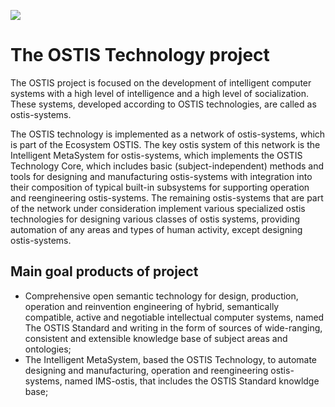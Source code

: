![](https://komarev.com/ghpvc/?username=ostis-ai)

# The OSTIS Technology project

The OSTIS project is focused on the development of intelligent computer systems with a high level of intelligence and a high level of socialization. 
These systems, developed according to OSTIS technologies, are called as ostis-systems.

The OSTIS technology is implemented as a network of ostis-systems, which is part of the Ecosystem OSTIS. The key ostis system of this network is 
the Intelligent MetaSystem for ostis-systems, which implements the OSTIS Technology Core, which includes basic (subject-independent) methods and 
tools for designing and manufacturing ostis-systems with integration into their composition of typical built-in subsystems for supporting operation and 
reengineering ostis-systems. The remaining ostis-systems that are part of the network under consideration implement various specialized ostis 
technologies for designing various classes of ostis systems, providing automation of any areas and types of human activity, except designing ostis-systems.

## Main goal products of project

- Comprehensive open semantic technology for design, production, operation and reinvention engineering of hybrid, semantically compatible, active and 
negotiable intellectual computer systems, named The OSTIS Standard and writing in the form of sources of wide-ranging, consistent and extensible 
knowledge base of subject areas and ontologies;
- The Intelligent MetaSystem, based the OSTIS Technology, to automate designing and manufacturing, operation and reengineering ostis-systems, 
named IMS-ostis, that includes the OSTIS Standard knowldge base;
